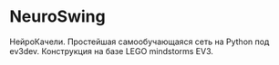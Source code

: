 # NeuroSwing

НейроКачели. 
Простейшая самообучающаяся сеть на Python под ev3dev.
Конструкция на базе LEGO mindstorms EV3.

